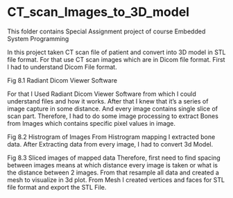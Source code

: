 # CT_scan_Images_to_3D_model
This folder contains Special Assignment project of course Embedded System Programming

In this project taken CT scan file of patient and convert into 3D model in STL file format. For that use CT scan images which are in Dicom file format. First I had to understand Dicom File format. 

 
Fig 8.1 Radiant Dicom Viewer Software

For that I Used Radiant Dicom Viewer Software from which I could understand files and how it works. After that I knew that it’s a series of image capture in some distance. And every image contains single slice of scan part. 
Therefore, I had to do some image processing to extract Bones from Images which contains specific pixel values in image.
 
Fig 8.2 Histrogram of Images
From Histrogram mapping I extracted bone data. After Extracting data from every image, I had to convert 3d Model. 
 
Fig 8.3 Sliced images of mapped data
Therefore, first need to find spacing between images means at which distance every image is taken or what is the distance between 2 images.
 From that resample all data and created a mesh to visualize in 3d plot. From Mesh I created vertices and faces for STL file format and export the STL File.


